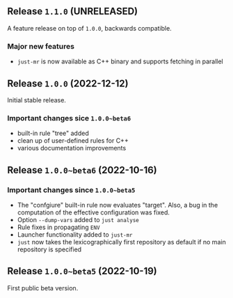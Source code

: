 ## Release `1.1.0` (UNRELEASED)

A feature release on top of `1.0.0`, backwards compatible.

### Major new features

- `just-mr` is now available as C++ binary and supports fetching in parallel

## Release `1.0.0` (2022-12-12)

Initial stable release.

### Important changes sice `1.0.0~beta6`

- built-in rule "tree" added
- clean up of user-defined rules for C++
- various documentation improvements

## Release `1.0.0~beta6` (2022-10-16)

### Important changes since `1.0.0~beta5`

- The "confgiure" built-in rule now evaluates "target". Also,
  a bug in the computation of the effective configuration
  was fixed.
- Option `--dump-vars` added to `just analyse`
- Rule fixes in propagating `ENV`
- Launcher functionality added to `just-mr`
- `just` now takes the lexicographically first repository as default
  if no main repository is specified

## Release `1.0.0~beta5` (2022-10-19)

First public beta version.
